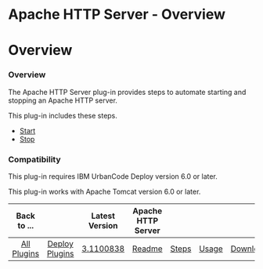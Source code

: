 
Apache HTTP Server - Overview
=============================

# Overview



### Overview




 


The Apache HTTP Server plug-in provides steps to automate starting and stopping an Apache HTTP server.


This plug-in includes these steps.


* [Start](https://www.urbancode.com/plugindoc/ibmucd/apache-http-server/2-641617/steps/#start "Start")
* [Stop](https://www.urbancode.com/plugindoc/ibmucd/apache-http-server/2-641617/steps/#stop "Stop")


### Compatibility


This plug-in requires IBM UrbanCode Deploy version 6.0 or later.


This plug-in works with Apache Tomcat version 6.0 or later.




|Back to ...||Latest Version|Apache HTTP Server ||||
| :---: | :---: | :---: | :---: | :---: | :---: | :---: |
|[All Plugins](../../index.md)|[Deploy Plugins](../README.md)|[3.1100838](https://raw.githubusercontent.com/UrbanCode/IBM-UCD-PLUGINS/main/files/Apache/Apache-3.1100838.zip)|[Readme](README.md)|[Steps](steps.md)|[Usage](usage.md)|[Downloads](downloads.md)|

